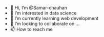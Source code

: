 - 👋 Hi, I’m @Samar-chauhan
- 👀 I’m interested in data science
- 🌱 I’m currently learning web development
- 💞️ I’m looking to collaborate on ...
- 📫 How to reach me 

<!---
Samar-chauhan/Samar-chauhan is a ✨ special ✨ repository because its `README.md` (this file) appears on your GitHub profile.
You can click the Preview link to take a look at your changes.
--->
